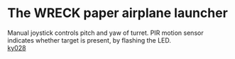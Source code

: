 # The WRECK paper airplane launcher  
Manual joystick controls pitch and yaw of turret. PIR motion sensor indicates whether target is present, by flashing the LED.  
 [ky028](https://arduinomodules.info/ky-028-digital-temperature-sensor-module/)
